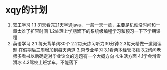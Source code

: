 # xqy的计划
1.	软工学习
1.1 31天看完21天学通java，一般一天一章，主要是机动没时间和一章太难了扩容时间
1.2处理上学期留下的系统级编程学习和预习一下下学期课程
2.	英语学习
2.1 每天背单词30个
2.2每天练习听力30分钟
2.3每天精做一道阅读题 在假期后三周增加到每天两道
3.原专业学习
3.1看两本经管书籍
3.2询问老师多看书以后确定对毕业论文的选题有一个大概方向
4.生活方面
4.1学会滑雪滑冰
4.2驾校上班学车，不能落下
